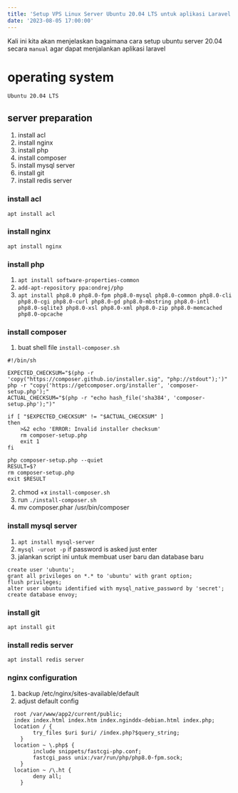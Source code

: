 ```yaml
---
title: 'Setup VPS Linux Server Ubuntu 20.04 LTS untuk aplikasi Laravel secara manual'
date: '2023-08-05 17:00:00'
---
```


Kali ini kita akan menjelaskan bagaimana cara setup ubuntu server 20.04 secara `manual` agar dapat menjalankan aplikasi laravel

# operating system
`Ubuntu 20.04 LTS`

## server preparation
1. install acl
2. install nginx
3. install php
4. install composer
5. install mysql server
6. install git
7. install redis server

### install acl
`apt install acl`

### install nginx
`apt install nginx`

### install php
1. `apt install software-properties-common`
2. `add-apt-repository ppa:ondrej/php`
3. `apt install php8.0 php8.0-fpm php8.0-mysql php8.0-common php8.0-cli php8.0-cgi php8.0-curl php8.0-gd php8.0-mbstring php8.0-intl php8.0-sqlite3 php8.0-xsl php8.0-xml php8.0-zip php8.0-memcached php8.0-opcache`

### install composer
1. buat shell file `install-composer.sh`
```
#!/bin/sh

EXPECTED_CHECKSUM="$(php -r 'copy("https://composer.github.io/installer.sig", "php://stdout");')"
php -r "copy('https://getcomposer.org/installer', 'composer-setup.php');"
ACTUAL_CHECKSUM="$(php -r "echo hash_file('sha384', 'composer-setup.php');")"

if [ "$EXPECTED_CHECKSUM" != "$ACTUAL_CHECKSUM" ]
then
    >&2 echo 'ERROR: Invalid installer checksum'
    rm composer-setup.php
    exit 1
fi

php composer-setup.php --quiet
RESULT=$?
rm composer-setup.php
exit $RESULT
```
2. chmod +x `install-composer.sh`
3. run `./install-composer.sh`
4. mv composer.phar /usr/bin/composer

### install mysql server
1. `apt install mysql-server`
2. `mysql -uroot -p` if password is asked just enter
3. jalankan script ini untuk membuat user baru dan database baru
```
create user 'ubuntu';
grant all privileges on *.* to 'ubuntu' with grant option;
flush privileges;
alter user ubuntu identified with mysql_native_password by 'secret';
create database envoy;
```

### install git
`apt install git`

### install redis server
`apt install redis server`

### nginx configuration
1. backup /etc/nginx/sites-available/default
2. adjust default config

```
  root /var/www/app2/current/public;
  index index.html index.htm index.nginddx-debian.html index.php;
  location / {
		try_files $uri $uri/ /index.php?$query_string;
	}
  location ~ \.php$ {
		include snippets/fastcgi-php.conf;
		fastcgi_pass unix:/var/run/php/php8.0-fpm.sock;
	}
  location ~ /\.ht {
		deny all;
	}
```
